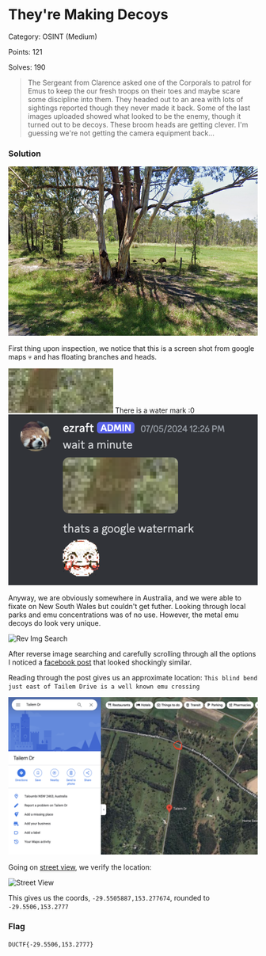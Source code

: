 # They're Making Decoys

Category: OSINT (Medium)

Points: 121

Solves: 190

>The Sergeant from Clarence asked one of the Corporals to patrol for Emus to keep the our fresh troops on their toes and maybe scare some discipline into them. They headed out to an area with lots of sightings reported though they never made it back. Some of the last images uploaded showed what looked to be the enemy, though it turned out to be decoys. These broom heads are getting clever. I'm guessing we're not getting the camera equipment back...

### Solution

![Decoy](/images/DecoysChal.png)

First thing upon inspection, we notice that this is a screen shot from google maps :skull: and has floating branches and heads.

![Watermark](/images/DecoysWatermark.png) There is a water mark :0 ![Reaction](/images/DecoysWatermarkReaction.png)

Anyway, we are obviously somewhere in Australia, and we were able to fixate on New South Wales but couldn't get futher. Looking through local parks and emu concentrations was of no use. However, the metal emu decoys do look very unique.

![Rev Img Search](/images/DecoysRevImgSearch.png)

After reverse image searching and carefully scrolling through all the options I noticed a [facebook post](https://www.facebook.com/groups/156920868310630/posts/761028711233173/?_rdr) that looked shockingly similar.

Reading through the post gives us an approximate location:
`This blind bend just east of Tailem Drive is a well known emu crossing`

![Map](/images/DecoysMap.png)

Going on [street view](https://www.google.com/maps/@-29.5505887,153.277674,3a,75y,157.31h,87.94t/data=!3m7!1e1!3m5!1snW02AeqGuTEngxlC1zlXUA!2e0!6shttps:%2F%2Fstreetviewpixels-pa.googleapis.com%2Fv1%2Fthumbnail%3Fpanoid%3DnW02AeqGuTEngxlC1zlXUA%26cb_client%3Dmaps_sv.share%26w%3D900%26h%3D600%26yaw%3D157.31381717777202%26pitch%3D2.0562890270150262%26thumbfov%3D90!7i16384!8i8192?coh=205410&entry=ttu), we verify the location:

![Street View](/images/DecoysStreetView.png)


This gives us the coords, `-29.5505887,153.277674`, rounded to `-29.5506,153.2777`


### Flag

```DUCTF{-29.5506,153.2777}```